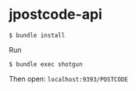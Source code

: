 # jpostcode-api

```
$ bundle install
```

Run

```
$ bundle exec shotgun
```

Then open: `localhost:9393/POSTCODE`
